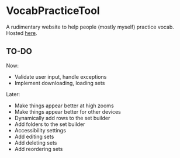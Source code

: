 # VocabPracticeTool

A rudimentary website to help people (mostly myself) practice vocab. Hosted [here](https://autofloccinaucinihilipilificator.github.io./).

## TO-DO

Now:

- Validate user input, handle exceptions
- Implement downloading, loading sets

Later:
- Make things appear better at high zooms
- Make things appear better for other devices
- Dynamically add rows to the set builder
- Add folders to the set builder
- Accessibility settings
- Add editing sets
- Add deleting sets
- Add reordering sets
